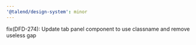 ```yaml
---
'@talend/design-system': minor
---
```


fix(DFD-274): Update tab panel component to use classname and remove useless gap
